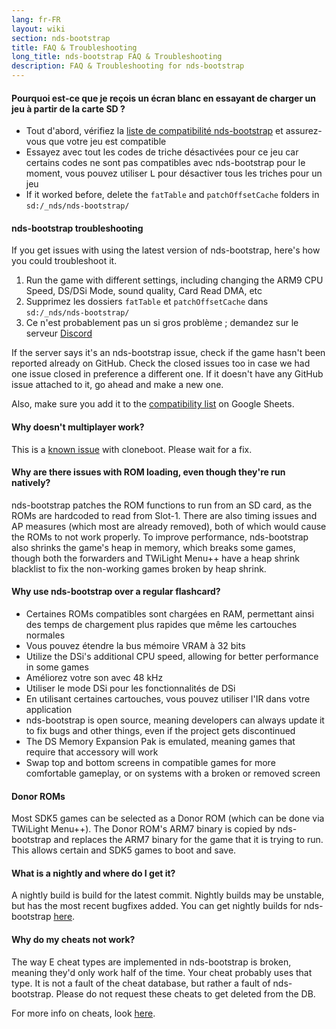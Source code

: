 ```yaml
---
lang: fr-FR
layout: wiki
section: nds-bootstrap
title: FAQ & Troubleshooting
long_title: nds-bootstrap FAQ & Troubleshooting
description: FAQ & Troubleshooting for nds-bootstrap
---
```


#### Pourquoi est-ce que je reçois un écran blanc en essayant de charger un jeu à partir de la carte SD ?
- Tout d'abord, vérifiez la [liste de compatibilité nds-bootstrap](https://docs.google.com/spreadsheets/d/1LRTkXOUXraTMjg1eedz_f7b5jiuyMv2x6e_jY_nyHSc/htmlview#gid=0) et assurez-vous que votre jeu est compatible
- Essayez avec tout les codes de triche désactivées pour ce jeu car certains codes ne sont pas compatibles avec nds-bootstrap pour le moment, vous pouvez utiliser <kbd class="l">L</kbd> pour désactiver tous les triches pour un jeu
- If it worked before, delete the `fatTable` and `patchOffsetCache` folders in `sd:/_nds/nds-bootstrap/`

#### nds-bootstrap troubleshooting
If you get issues with using the latest version of nds-bootstrap, here's how you could troubleshoot it.

1. Run the game with different settings, including changing the ARM9 CPU Speed, DS/DSi Mode, sound quality, Card Read DMA, etc
2. Supprimez les dossiers `fatTable` et `patchOffsetCache` dans `sd:/_nds/nds-bootstrap/`
3. Ce n'est probablement pas un si gros problème ; demandez sur le serveur [Discord](https://discord.gg/yD3spjv)

If the server says it's an nds-bootstrap issue, check if the game hasn't been reported already on GitHub. Check the closed issues too in case we had one issue closed in preference a different one. If it doesn't have any GitHub issue attached to it, go ahead and make a new one.

Also, make sure you add it to the [compatibility list](https://wiki.ds-homebrew.com/nds-bootstrap/testing) on Google Sheets.

#### Why doesn't multiplayer work?
This is a [known issue](https://github.com/DS-Homebrew/nds-bootstrap/issues/553) with cloneboot. Please wait for a fix.

#### Why are there issues with ROM loading, even though they're run natively?
nds-bootstrap patches the ROM functions to run from an SD card, as the ROMs are hardcoded to read from Slot-1. There are also timing issues and AP measures (which most are already removed), both of which would cause the ROMs to not work properly. To improve performance, nds-bootstrap also shrinks the game's heap in memory, which breaks some games, though both the forwarders and TWiLight Menu++ have a heap shrink blacklist to fix the non-working games broken by heap shrink.

#### Why use nds-bootstrap over a regular flashcard?
- Certaines ROMs compatibles sont chargées en RAM, permettant ainsi des temps de chargement plus rapides que même les cartouches normales
- Vous pouvez étendre la bus mémoire VRAM à 32 bits
- Utilize the DSi's additional CPU speed, allowing for better performance in some games
- Améliorez votre son avec 48 kHz
- Utiliser le mode DSi pour les fonctionnalités de DSi
- En utilisant certaines cartouches, vous pouvez utiliser l'IR dans votre application
- nds-bootstrap is open source, meaning developers can always update it to fix bugs and other things, even if the project gets discontinued
- The DS Memory Expansion Pak is emulated, meaning games that require that accessory will work
- Swap top and bottom screens in compatible games for more comfortable gameplay, or on systems with a broken or removed screen

#### Donor ROMs
Most SDK5 games can be selected as a Donor ROM (which can be done via TWiLight Menu++). The Donor ROM's ARM7 binary is copied by nds-bootstrap and replaces the ARM7 binary for the game that it is trying to run. This allows certain and SDK5 games to boot and save.

#### What is a nightly and where do I get it?
A nightly build is build for the latest commit. Nightly builds may be unstable, but has the most recent bugfixes added. You can get nightly builds for nds-bootstrap [here](https://github.com/TWLBot/Builds/raw/master/nds-bootstrap.7z).

#### Why do my cheats not work?
The way E cheat types are implemented in nds-bootstrap is broken, meaning they'd only work half of the time. Your cheat probably uses that type. It is not a fault of the cheat database, but rather a fault of nds-bootstrap. Please do not request these cheats to get deleted from the DB.

For more info on cheats, look [here](https://wiki.ds-homebrew.com/ds-index/retail-roms#action-replay-cheats).

